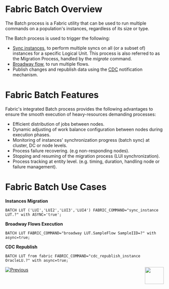 # **Fabric Batch Overview** 
The Batch process is a Fabric utility that can be used to run multiple commands on a population's instances, regardless of its size or type. 

The Batch process is used to trigger the following:
- [Sync instances](/articles/14_sync_LU_instance/01_sync_LUI_overview.md), to perform multiple syncs on all (or a subset of) instances for a specific Logical Unit. This process is also referred to as the Migration Process, handled by the *migrate* command.
- [Broadway flow](/articles/19_Broadway/01_broadway_overview.md), to run multiple flows.
- Publish changes and republish data using the [CDC](/articles/18_cdc_and_search/02_cdc_messages.md) notification mechanism.


# **Fabric Batch Features**
Fabric's integrated Batch process provides the following advantages to ensure the smooth execution of heavy-resources demanding processes:
- Efficient distribution of jobs between nodes.
- Dynamic adjusting of work balance configuration between nodes during execution phases.
- Monitoring of instances' synchronization progress (batch sync) at cluster, DC or node levels.
- Process failure recovering. (e.g non-responding nodes).
- Stopping and resuming of the migration process (LUI synchronization).
- Process tracking at entity level. (e.g. timing, duration, handling node or failure management).

# **Fabric Batch Use Cases**

**Instances Migration**

```BATCH LUT ('LUI','LUI2','LUI3','LUI4') FABRIC_COMMAND="sync_instance LUT.?" with ASYNC='true';```

**Broadway Flows Execution**

```BATCH LUT FABRIC_COMMAND="broadway LUT.SampleFlow SampleIID=?" with async=true;```

**CDC Republish**

```BATCH LUT from fabric FABRIC_COMMAND="cdc_republish_instance OracleLU.?" with async=true;```



[![Previous](/articles/images/Previous.png)](/articles/20_jobs_and_batch_services/10_jobs_and_batches_affinity.md)[<img align="right" width="60" height="54" src="/articles/images/Next.png">](/articles/20_jobs_and_batch_services/12_batch_sync_commands.md)
